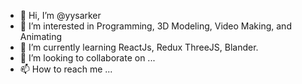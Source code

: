 - 👋 Hi, I’m @yysarker
- 👀 I’m interested in Programming, 3D Modeling, Video Making, and Animating 
- 🌱 I’m currently learning ReactJs, Redux ThreeJS, Blander. 
- 💞️ I’m looking to collaborate on ...
- 📫 How to reach me ...

<!---
yysarker/yysarker is a ✨ special ✨ repository because its `README.md` (this file) appears on your GitHub profile.
You can click the Preview link to take a look at your changes.
--->
